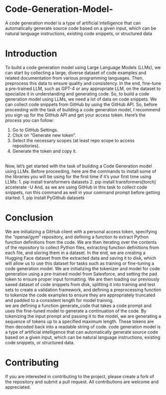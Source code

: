 # Code-Generation-Model-
A code generation model is a type of artificial intelligence that can automatically generate source code based on a given input, which can be natural language instructions, existing code snippets, or structured data
# Introduction
To build a code generation model using Large Language Models (LLMs), we can start by collecting a large, diverse dataset of code examples and related documentation from various programming languages. Then, preprocess this data to ensure quality and consistency. In the end, fine-tune a pre-trained LLM, such as GPT-4 or any appropriate LLM, on the dataset to specialize it in understanding and generating code. So, to build a code generation model using LLMs, we need a lot of data on code snippets. We can collect code snippets from GitHub by using the GitHub API. So, before proceeding with the task of building a code generation model, I recommend you sign up for the GitHub API and get your access token. Here’s the process you can follow:
1. Go to GitHub Settings.
2. Click on “Generate new token”.
3. Select the necessary scopes (at least repo scope to access repositories).
4. Generate the token and copy it.
<br>
Now, let’s get started with the task of building a Code Generation model using LLMs. Before proceeding, here are the commands to install some of the libraries you will be using for the first time if it’s your first time using LLMs:
1. pip install transformers datasets
2. pip install transformers[torch] accelerate -U
And, as we are using GitHub in this task to collect code snippets, run this command as well in your command prompt before getting started:
1. pip install PyGithub datasets

# Conclusion
We are initializing a GitHub client with a personal access token, specifying the “openai/gym” repository, and defining a function to extract Python function definitions from the code. We are then iterating over the contents of the repository to collect Python files, extracting function definitions from each file, and storing them in a dataset. In the end, we are creating a Hugging Face dataset from the extracted data and saving it to disk, which will allow us to use this dataset for tasks such as training or fine-tuning a code generation model. We are initializing the tokenizer and model for code generation using a pre-trained model from Salesforce, and setting the pad token to ensure proper input formatting. We are then loading our previously saved dataset of code snippets from disk, splitting it into training and test sets to create a validation framework, and defining a preprocessing function to tokenize the code examples to ensure they are appropriately truncated and padded to a consistent length for model training.
<br>
 we are defining a function generate_code that takes a code prompt and uses the fine-tuned model to generate a continuation of the code. By tokenizing the input prompt and passing it to the model, we are generating a sequence of tokens up to a specified maximum length. These tokens are then decoded back into a readable string of code.  code generation model is a type of artificial intelligence that can automatically generate source code based on a given input, which can be natural language instructions, existing code snippets, or structured data.

 # Contributing
 If you are interested in contributing to the project, please create a fork of the repository and submit a pull request. All contributions are welcome and appreciated.
